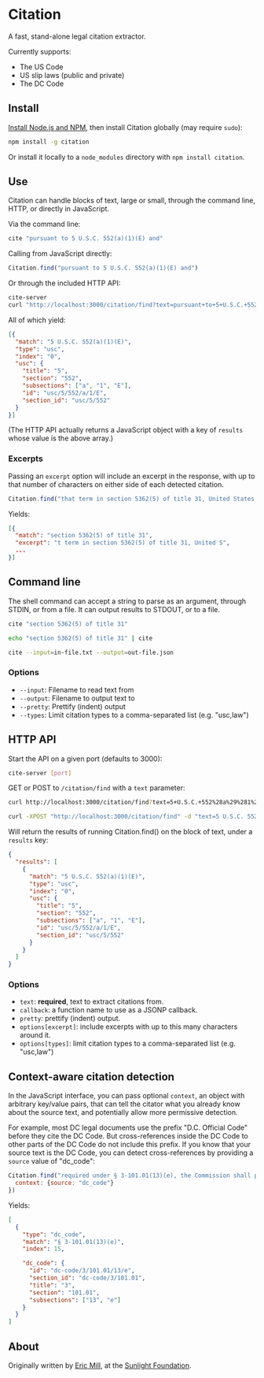 # Citation

A fast, stand-alone legal citation extractor.

Currently supports: 

* The US Code
* US slip laws (public and private)
* The DC Code

## Install

[Install Node.js and NPM](http://nodejs.org/#download), then install Citation globally (may require `sudo`):

```bash
npm install -g citation
```

Or install it locally to a `node_modules` directory with `npm install citation`.

## Use

Citation can handle blocks of text, large or small, through the command line, HTTP, or directly in JavaScript.

Via the command line:

```bash
cite "pursuant to 5 U.S.C. 552(a)(1)(E) and"
```

Calling from JavaScript directly:

```javascript
Citation.find("pursuant to 5 U.S.C. 552(a)(1)(E) and")
```

Or through the included HTTP API:

```bash
cite-server
curl "http://localhost:3000/citation/find?text=pursuant+to+5+U.S.C.+552%28a%29%281%29%28E%29+and"
```

All of which yield:

```json
[{
  "match": "5 U.S.C. 552(a)(1)(E)",
  "type": "usc",
  "index": "0",
  "usc": {
    "title": "5",
    "section": "552",
    "subsections": ["a", "1", "E"],
    "id": "usc/5/552/a/1/E",
    "section_id": "usc/5/552"
  }
}]
```

(The HTTP API actually returns a JavaScript object with a key of `results` whose value is the above array.)

### Excerpts

Passing an `excerpt` option will include an excerpt in the response, with up to that number of characters on either side of each detected citation.

```javascript
Citation.find("that term in section 5362(5) of title 31, United States Code.", {excerpt: 10})
```

Yields:

```json
[{
  "match": "section 5362(5) of title 31",
  "excerpt": "t term in section 5362(5) of title 31, United S",
  ...
}]
```


## Command line

The shell command can accept a string to parse as an argument, through STDIN, or from a file. It can output results to STDOUT, or to a file.

```bash
cite "section 5362(5) of title 31"

echo "section 5362(5) of title 31" | cite

cite --input=in-file.txt --output=out-file.json
```

### Options

* `--input`: Filename to read text from
* `--output`: Filename to output text to
* `--pretty`: Prettify (indent) output
* `--types`: Limit citation types to a comma-separated list (e.g. "usc,law")

## HTTP API

Start the API on a given port (defaults to 3000):

```bash
cite-server [port]
```

GET or POST to `/citation/find` with a `text` parameter:

```bash    
curl http://localhost:3000/citation/find?text=5+U.S.C.+552%28a%29%281%29%28E%29

curl -XPOST "http://localhost:3000/citation/find" -d "text=5 U.S.C. 552(a)(1)(E)"
```

Will return the results of running Citation.find() on the block of text, under a `results` key:

```json
{
  "results": [
    {
      "match": "5 U.S.C. 552(a)(1)(E)",
      "type": "usc",
      "index": "0",
      "usc": {
        "title": "5",
        "section": "552",
        "subsections": ["a", "1", "E"],
        "id": "usc/5/552/a/1/E",
        "section_id": "usc/5/552"
      }
    }
  ]
}
```

### Options

* `text`: **required**, text to extract citations from.
* `callback`: a function name to use as a JSONP callback.
* `pretty`: prettify (indent) output.
* `options[excerpt]`: include excerpts with up to this many characters around it.
* `options[types]`: limit citation types to a comma-separated list (e.g. "usc,law")


## Context-aware citation detection

In the JavaScript interface, you can pass optional `context`, an object with arbitrary key/value pairs, that can tell the citator what you already know about the source text, and potentially allow more permissive detection.

For example, most DC legal documents use the prefix "D.C. Official Code" before they cite the DC Code. But cross-references inside the DC Code to other parts of the DC Code do not include this prefix. If you know that your source text is the DC Code, you can detect cross-references by providing a `source` value of "dc_code":

```javascript
Citation.find("required under § 3-101.01(13)(e), the Commission shall perform the", {
  context: {source: "dc_code"}
})
```

Yields:

```json
[
  {
    "type": "dc_code",
    "match": "§ 3-101.01(13)(e)",
    "index": 15,

    "dc_code": {
      "id": "dc-code/3/101.01/13/e",
      "section_id": "dc-code/3/101.01",
      "title": "3",
      "section": "101.01",
      "subsections": ["13", "e"]
    }
  }
]
```


## About

Originally written by [Eric Mill](http://twitter.com/konklone), at the [Sunlight Foundation](http://sunlightfoundation.com).